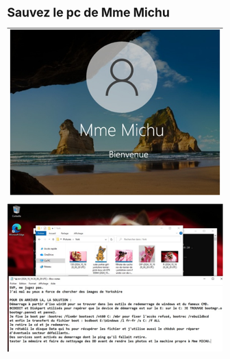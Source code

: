 # Sauvez le pc de Mme Michu

| ![bvm](Mme-Michu.images/bvm.jpg) |
|:--------------------------------:|


![ok-cr](Mme-Michu.images/ok-cr.jpg)
